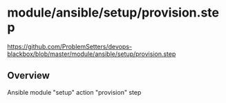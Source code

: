 # module/ansible/setup/provision.step

https://github.com/ProblemSetters/devops-blackbox/blob/master/module/ansible/setup/provision.step

## Overview

Ansible module "setup" action "provision" step



